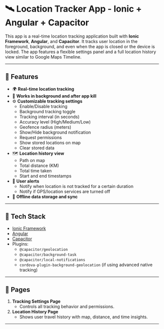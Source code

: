 # 🛰️ Location Tracker App - Ionic + Angular + Capacitor

This app is a real-time location tracking application built with **Ionic Framework**, **Angular**, and **Capacitor**. It tracks user location in the foreground, background, and even when the app is closed or the device is locked. The app features a flexible settings panel and a full location history view similar to Google Maps Timeline.

---

## 🔧 Features

- 🌍 **Real-time location tracking**
- 🛑 **Works in background and after app kill**
- ⚙️ **Customizable tracking settings**
  - Enable/Disable tracking
  - Background tracking toggle
  - Tracking interval (in seconds)
  - Accuracy level (High/Medium/Low)
  - Geofence radius (meters)
  - Show/Hide background notification
  - Request permissions
  - Show stored locations on map
  - Clear stored data
- 🗺️ **Location history view**
  - Path on map
  - Total distance (KM)
  - Total time taken
  - Start and end timestamps
- 🔔 **User alerts**
  - Notify when location is not tracked for a certain duration
  - Notify if GPS/location services are turned off
- 💾 **Offline data storage and sync**

---

## 🧩 Tech Stack

- [Ionic Framework](https://ionicframework.com/)
- [Angular](https://angular.io/)
- [Capacitor](https://capacitorjs.com/)
- Plugins:
  - `@capacitor/geolocation`
  - `@capacitor/background-task`
  - `@capacitor/local-notifications`
  - `cordova-plugin-background-geolocation` (if using advanced native tracking)

---

## 📱 Pages

1. **Tracking Settings Page**
   - Controls all tracking behavior and permissions.
2. **Location History Page**
   - Shows user travel history with map, distance, and time insights.

---
